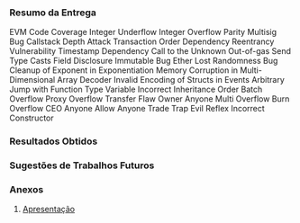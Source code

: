 ### Resumo da Entrega

EVM Code Coverage
Integer Underflow
Integer Overflow
Parity Multisig Bug
Callstack Depth Attack
Transaction Order Dependency
Reentrancy Vulnerability
Timestamp Dependency
Call to the Unknown
Out-of-gas Send
Type Casts
Field Disclosure
Immutable Bug
Ether Lost
Randomness Bug
Cleanup of Exponent in Exponentiation
Memory Corruption in Multi-Dimensional Array Decoder
Invalid Encoding of Structs in Events
Arbitrary Jump with Function Type Variable
Incorrect Inheritance Order
Batch Overflow
Proxy Overflow
Transfer Flaw
Owner Anyone
Multi Overflow
Burn Overflow
CEO Anyone
Allow Anyone
Trade Trap
Evil Reflex
Incorrect Constructor

### Resultados Obtidos

### Sugestões de Trabalhos Futuros

### Anexos

1. [Apresentação](https://drive.google.com/open?id=1646PPFJZcfLfVa5PAcgL8bviM1OuS8PO)
